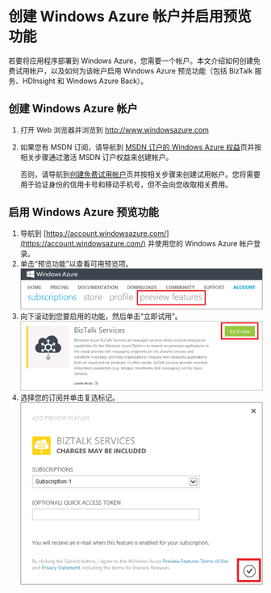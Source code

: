# 创建 Windows Azure 帐户并启用预览功能

若要将应用程序部署到 Windows Azure，您需要一个帐户。本文介绍如何创建免费试用帐户，以及如何为该帐户启用 Windows Azure 预览功能（包括 BizTalk 服务、HDInsight 和 Windows Azure Back）。

## 创建 Windows Azure 帐户

1. 打开 Web 浏览器并浏览到 <a href="http://www.windowsazure.com">http://www.windowsazure.com</a>
2. 如果您有 MSDN 订阅，请导航到 <a href="/zh-cn/pricing/member-offers/msdn-benefits-details/" target="_blank">MSDN 订户的 Windows Azure 权益</a>页并按相关步骤通过激活 MSDN 订户权益来创建帐户。

   否则，请导航到<a href="/zh-cn/pricing/free-trial/" target="_blank">创建免费试用帐户</a>页并按相关步骤来创建试用帐户。您将需要用于验证身份的信用卡号和移动手机号，但不会向您收取相关费用。

<h2><a id="enable"></a>启用 Windows Azure 预览功能</h2>

1. 导航到 [https://account.windowsazure.com/](https://account.windowsazure.com/) 并使用您的 Windows Azure 帐户登录。
2. 单击“预览功能”以查看可用预览项。<br />
    ![打开“预览功能”选项卡][1]
3. 向下滚动到您要启用的功能，然后单击“立即试用”。<br />
    ![选择预览功能][2]
4. 选择您的订阅并单击复选标记。<br />
    ![选择订阅][3]



[1]: ./media/create-a-windows-azure-account/antares-iaas-preview-01.png
[2]: ./media/create-a-windows-azure-account/antares-iaas-preview-05.png
[3]: ./media/create-a-windows-azure-account/antares-iaas-preview-06.png

